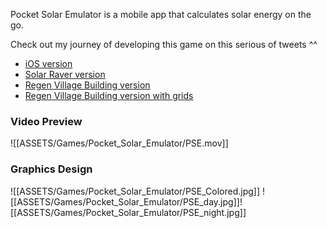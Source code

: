 Pocket Solar Emulator is a mobile app that calculates solar energy on the go.

Check out my journey of developing this game on this serious of tweets ^^
- [iOS version](https://twitter.com/syntonikka/status/1654290923432611843?s=20)
- [Solar Raver version](https://twitter.com/syntonikka/status/1625668588324655104?s=20)
- [Regen Village Building version](https://twitter.com/syntonikka/status/1615439082708176896?s=20)
- [Regen Village Building version with grids](https://twitter.com/syntonikka/status/1612180413224734721?s=20)


### Video Preview
![[ASSETS/Games/Pocket_Solar_Emulator/PSE.mov]]

### Graphics Design
![[ASSETS/Games/Pocket_Solar_Emulator/PSE_Colored.jpg]]
![[ASSETS/Games/Pocket_Solar_Emulator/PSE_day.jpg]]![[ASSETS/Games/Pocket_Solar_Emulator/PSE_night.jpg]]